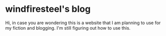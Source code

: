   # windfiresteel's blog

  Hi, in case you are wondering this is a website that I am planning to use for my fiction and blogging. I'm still figuring out how to use this.
